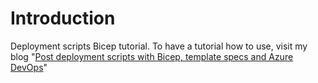 # Introduction

Deployment scripts Bicep tutorial. To have a tutorial how to use, visit my blog "[Post deployment scripts with Bicep, template specs and Azure DevOps](https://thelonelyengineer.com/posts/post-deployment-scripts-with-bicep-template-specs-and-azure-devops)"